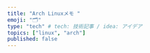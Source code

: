 ```yaml
---
title: "Arch Linuxメモ "
emoji: "🗂"
type: "tech" # tech: 技術記事 / idea: アイデア
topics: ["linux", "arch"]
published: false
---
```

